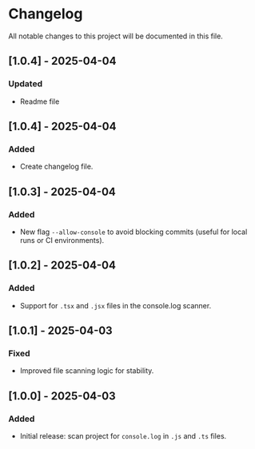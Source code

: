 # Changelog

All notable changes to this project will be documented in this file.

## [1.0.4] - 2025-04-04
### Updated
- Readme file

## [1.0.4] - 2025-04-04
### Added
- Create changelog file.

## [1.0.3] - 2025-04-04
### Added
- New flag `--allow-console` to avoid blocking commits (useful for local runs or CI environments).

## [1.0.2] - 2025-04-04
### Added
- Support for `.tsx` and `.jsx` files in the console.log scanner.

## [1.0.1] - 2025-04-03
### Fixed
- Improved file scanning logic for stability.

## [1.0.0] - 2025-04-03
### Added
- Initial release: scan project for `console.log` in `.js` and `.ts` files.
